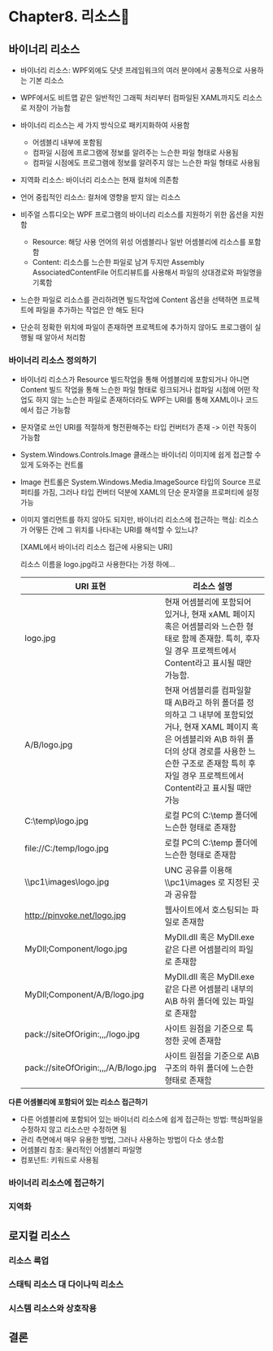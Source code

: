 # Chapter8. 리소스🏇

## 바이너리 리소스
- 바이너리 리소스: WPF외에도 닷넷 프레임워크의 여러 분야에서 공통적으로 사용하는 기본 리소스
- WPF에서도 비트맵 같은 일반적인 그래픽 처리부터 컴파일된 XAML까지도 리소스로 저장이 가능함
- 바이너리 리소스는 세 가지 방식으로 패키지화하여 사용함
    - 어셈블리 내부에 포함됨
    - 컴파일 시점에 프로그램에 정보를 알려주는 느슨한 파일 형태로 사용됨
    - 컴파일 시점에도 프로그램에 정보를 알려주지 않는 느슨한 파일 형태로 사용됨

- 지역화 리소스: 바이너리 리소스는 현재 컬처에 의존함 
- 언어 중립적인 리소스: 컬처에 영향을 받지 않는 리소스

- 비주얼 스튜디오는 WPF 프로그램의 바이너리 리소스를 지원하기 위한 옵션을 지원함
    - Resource: 해당 사용 언어의 위성 어셈블리나 일반 어셈블리에 리소스를 포함함
    - Content: 리소스를 느슨한 파일로 남겨 두지만 Assembly AssociatedContentFile 어트리뷰트를 사용해서 파일의 상대경로와 파일명을 기록함
- 느슨한 파일로 리소스를 관리하려면 빌드작업에 Content 옵션을 선택하면 프로젝트에 파일을 추가하는 작업은 안 해도 된다
- 단순히 정확한 위치에 파일이 존재하면 프로젝트에 추가하지 않아도 프로그램이 실행될 때 알아서 처리함

### 바이너리 리소스 정의하기
- 바이너리 리소스가 Resource 빌드작업을 통해 어셈블리에 포함되거나 아니면 Content 빌드 작업을 통해 느슨한 파일 형태로 링크되거나
  컴파일 시점에 어떤 작업도 하지 않는 느슨한 파일로 존재하더라도 WPF는 URI를 통해 XAML이나 코드에서 접근 가능함
  
- 문자열로 쓰인 URI를 적절하게 형전환해주는 타입 컨버터가 존재 -> 이런 작동이 가능함

- System.Windows.Controls.Image 클래스는 바이너리 이미지에 쉽게 접근할 수 있게 도와주는 컨트롤

- Image 컨트롤은 System.Windows.Media.ImageSource 타입의 Source 프로퍼티를 가짐, 그러나 타입 컨버터 덕분에 XAML의 단순 문자열을 프로퍼티에 설정 가능

- 이미지 엘리먼트를 하지 않아도 되지만, 바이너리 리소스에 접근하는 핵심: 리소스가 어떻든 간에 그 위치를 나타내는 URI를 해석할 수 있느냐?

  [XAML에서 바이너리 리소스 접근에 사용되는 URI]

  리소스 이름을 logo.jpg라고 사용한다는 가정 하에...

  | URI 표현                             | 리소스 설명                                                  |
  | ------------------------------------ | ------------------------------------------------------------ |
  | logo.jpg                             | 현재 어셈블리에 포함되어 있거나, 현재 xAML 페이지 혹은 어셈블리와 느슨한 형태로 함께 존재함. 특히, 후자일 경우 프로젝트에서 Content라고 표시될 때만 가능함. |
  | A/B/logo.jpg                         | 현재 어셈블리를 컴파일할 때 A\B라고 하위 폴더를 정의하고 그 내부에 포함되었거나, 현재 XAML 페이지 혹은 어셈블리와 A\B 하위 폴더의 상대 경로를 사용한 느슨한 구조로 존재함 특히 후자일 경우 프로젝트에서 Content라고 표시될 때만 가능 |
  | C:\temp\logo.jpg                     | 로컬 PC의 C:\temp 폴더에 느슨한 형태로 존재함                  |
  | file://C:/temp/logo.jpg              | 로컬 PC의 C:\temp 폴더에 느슨한 형태로 존재함                  |
  | \\\pc1\images\logo.jpg               | UNC 공유를 이용해 \\\pc1\images 로 지정된 곳과 공유함          |
  | http://pinvoke.net/logo.jpg          | 웹사이트에서 호스팅되는 파일로 존재함                           |
  | MyDll;Component/logo.jpg             | MyDll.dll 혹은 MyDll.exe 같은 다른 어셈블리의 파일로 존재함     |
  | MyDll;Component/A/B/logo.jpg         | MyDll.dll 혹은 MyDll.exe 같은 다른 어셈블리 내부의 A\B 하위 폴더에 있는 파일로 존재함 |
  | pack://siteOfOrigin:,,,/logo.jpg     | 사이트 원점을 기준으로 특정한 곳에 존재함                       |
  | pack://siteOfOrigin:,,,/A/B/logo.jpg | 사이트 원점을 기준으로 A\B 구조의 하위 폴더에 느슨한 형태로 존재함 |

**다른 어셈블리에 포함되어 있는 리소스 접근하기**
- 다른 어셈블리에 포함되어 있는 바이너리 리소스에 쉽게 접근하는 방법: 핵심파일을 수정하지 않고 리소스만 수정하면 됨
- 관리 측면에서 매우 유용한 방법, 그러나 사용하는 방법이 다소 생소함
- 어셈블리 참조: 물리적인 어셈블리 파일명
- 컴포넌트: 키워드로 사용됨

  

### 바이너리 리소스에 접근하기
### 지역화

## 로지컬 리소스

### 리소스 룩업
### 스태틱 리소스 대 다이나믹 리소스
### 시스템 리소스와 상호작용

## 결론